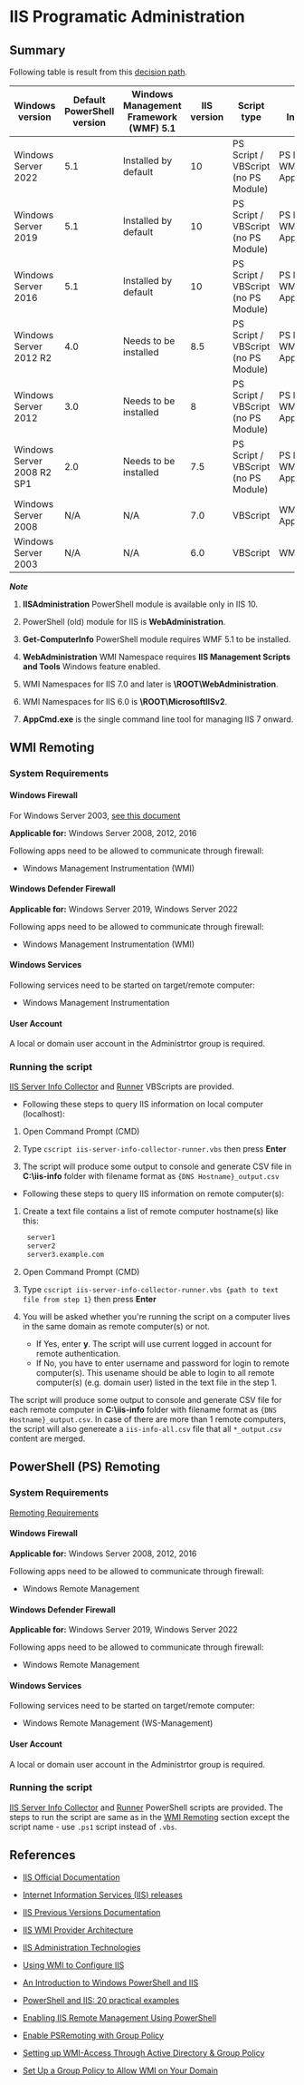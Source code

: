 # IIS Programatic Administration

## Summary

Following table is result from this [decision path](decision-path.png).

| Windows version            | Default PowerShell version | Windows Management Framework (WMF) 5.1 | IIS version | Script type                         | API, Interface             | Remoting                 |
|----------------------------|--------------------|----------------------------------------|-------------|-------------------------------------|----------------------------|--------------------------|
| Windows Server 2022        | 5.1                | Installed by default                   | 10          | PS Script / VBScript (no PS Module) | PS Module, WMI, AppCmd.exe | PS Remoting / WMI Remoting |
| Windows Server 2019        | 5.1                | Installed by default                   | 10          | PS Script / VBScript (no PS Module) | PS Module, WMI, AppCmd.exe | PS Remoting / WMI Remoting |
| Windows Server 2016        | 5.1                | Installed by default                   | 10          | PS Script / VBScript (no PS Module) | PS Module, WMI, AppCmd.exe | PS Remoting / WMI Remoting |
| Windows Server 2012 R2     | 4.0                | Needs to be installed                   | 8.5         | PS Script / VBScript (no PS Module) | PS Module, WMI, AppCmd.exe | PS Remoting / WMI Remoting |
| Windows Server 2012        | 3.0                | Needs to be installed                   | 8           | PS Script / VBScript (no PS Module) | PS Module, WMI, AppCmd.exe | PS Remoting / WMI Remoting |
| Windows Server 2008 R2 SP1 | 2.0                | Needs to be installed                   | 7.5         | PS Script / VBScript (no PS Module) | PS Module, WMI, AppCmd.exe | PS Remoting / WMI Remoting |
| Windows Server 2008        | N/A                | N/A                                    | 7.0         | VBScript                            | WMI, AppCmd.exe            | WMI Remoting             |
| Windows Server 2003        | N/A                | N/A                                    | 6.0         | VBScript                            | WMI                        | WMI Remoting             |

***Note***

1. **IISAdministration** PowerShell module is available only in IIS 10.

2. PowerShell (old) module for IIS is **WebAdministration**.

3. **Get-ComputerInfo** PowerShell module requires WMF 5.1 to be installed.

4. **WebAdministration** WMI Namespace requires **IIS Management Scripts and Tools** Windows feature enabled.

5. WMI Namespaces for IIS 7.0 and later is **\ROOT\WebAdministration**.

6. WMI Namespaces for IIS 6.0 is **\ROOT\MicrosoftIISv2**.

7. **AppCmd.exe** is the single command line tool for managing IIS 7 onward.

## WMI Remoting

### System Requirements

#### Windows Firewall

For Windows Server 2003, [see this document](wmi-firewall-config.pdf)

**Applicable for:** Windows Server 2008, 2012, 2016

Following apps need to be allowed to communicate through firewall:

* Windows Management Instrumentation (WMI)

#### Windows Defender Firewall

**Applicable for:** Windows Server 2019, Windows Server 2022

Following apps need to be allowed to communicate through firewall:

* Windows Management Instrumentation (WMI)

#### Windows Services

Following services need to be started on target/remote computer:

* Windows Management Instrumentation

#### User Account

A local or domain user account in the Administrtor group is required.

### Running the script

[IIS Server Info Collector](script/iis-server-info-collector.vbs) and [Runner](script/iis-server-info-collector-runner.vbs) VBScripts are provided.

* Following these steps to query IIS information on local computer (localhost):

1. Open Command Prompt (CMD)

2. Type `cscript iis-server-info-collector-runner.vbs` then press **Enter**

3. The script will produce some output to console and generate CSV file in **C:\iis-info** folder with filename format as `{DNS Hostname}_output.csv`

* Following these steps to query IIS information on remote computer(s):

1. Create a text file contains a list of remote computer hostname(s) like this:

   ```txt
    server1
    server2
    server3.example.com
   ```

2. Open Command Prompt (CMD)

3. Type `cscript iis-server-info-collector-runner.vbs {path to text file from step 1}` then press **Enter**

4. You will be asked whether you're running the script on a computer lives in the same domain as remote computer(s) or not.
   * If Yes, enter **y**. The script will use current logged in account for remote authentication.
   * If No, you have to enter username and password for login to remote computer(s). This usename should be able to login to all remote computer(s) (e.g. domain user) listed in the text file in the step 1.

The script will produce some output to console and generate CSV file for each remote computer in **C:\iis-info** folder with filename format as `{DNS Hostname}_output.csv`. In case of there are more than 1 remote computers, the script will also genereate a `iis-info-all.csv` file that all `*_output.csv` content are merged.


## PowerShell (PS) Remoting

### System Requirements

[Remoting Requirements](https://docs.microsoft.com/en-us/powershell/module/microsoft.powershell.core/about/about_remote_requirements?view=powershell-5.1)

#### Windows Firewall

**Applicable for:** Windows Server 2008, 2012, 2016

Following apps need to be allowed to communicate through firewall:

* Windows Remote Management

#### Windows Defender Firewall

**Applicable for:** Windows Server 2019, Windows Server 2022

Following apps need to be allowed to communicate through firewall:

* Windows Remote Management

#### Windows Services

Following services need to be started on target/remote computer:

* Windows Remote Management (WS-Management)

#### User Account

A local or domain user account in the Administrtor group is required.

### Running the script

[IIS Server Info Collector](script/iis-server-info-collector.ps1) and [Runner](script/iis-server-info-collector-runner.ps1) PowerShell scripts are provided. The steps to run the script are same as in the [WMI Remoting](#wmi-remoting) section except the script name - use `.ps1` script instead of `.vbs`.



## References

* [IIS Official Documentation](https://docs.microsoft.com/en-us/iis/)

* [Internet Information Services (IIS) releases](https://docs.microsoft.com/en-us/lifecycle/products/internet-information-services-iis)

* [IIS Previous Versions Documentation](https://docs.microsoft.com/en-us/previous-versions/iis/)

* [IIS WMI Provider Architecture](https://docs.microsoft.com/en-us/previous-versions/iis/6.0-sdk/ms525673(v=vs.90))

* [IIS Administration Technologies](https://docs.microsoft.com/en-us/previous-versions/iis/6.0-sdk/ms525806(v=vs.90))

* [Using WMI to Configure IIS](https://docs.microsoft.com/en-us/previous-versions/iis/6.0-sdk/ms525309(v=vs.90))

* [An Introduction to Windows PowerShell and IIS](https://docs.microsoft.com/en-us/iis/manage/powershell/an-introduction-to-windows-powershell-and-iis)

* [PowerShell and IIS: 20 practical examples](https://octopus.com/blog/iis-powershell)

* [Enabling IIS Remote Management Using PowerShell](https://mcpmag.com/articles/2014/10/21/enabling-iis-remote-management.aspx)

* [Enable PSRemoting with Group Policy](https://www.serveracademy.com/enable-psremoting-with-group-policy/)

* [Setting up WMI-Access Through Active Directory & Group Policy](https://support.infrasightlabs.com/help-pages/setting-up-wmi-access-through-ad-gpo/)

* [Set Up a Group Policy to Allow WMI on Your Domain](https://cherwellsupport.com/webhelp/en/5.0/3295.htm)
